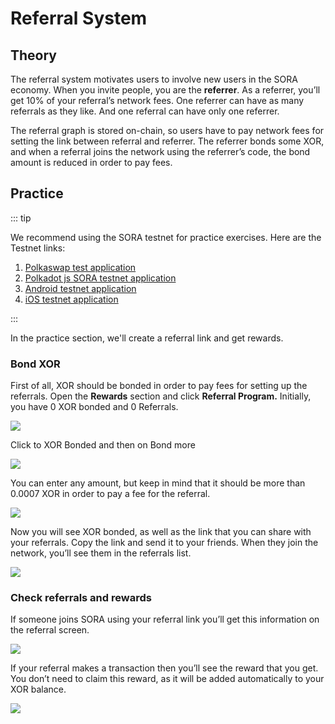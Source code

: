 # Referral System

## Theory

The referral system motivates users to involve new users in the SORA economy. When you invite people, you are the **referrer**. As a referrer, you’ll get 10% of your referral’s network fees. One referrer can have as many referrals as they like. And one referral can have only one referrer.

The referral graph is stored on-chain, so users have to pay network fees for setting the link between referral and referrer. The referrer bonds some XOR, and when a referral joins the network using the referrer’s code, the bond amount is reduced in order to pay fees.

## Practice

::: tip

We recommend using the SORA testnet for practice exercises. Here are the Testnet links:

1. [Polkaswap test application](https://test.polkaswap.io/)
2. [Polkadot js SORA testnet application](https://polkadot.js.org/apps/?rpc=wss%3A%2F%2Fws.stage.sora2.soramitsu.co.jp#/explorer)
3. [Android testnet application](https://play.google.com/store/apps/details?id=jp.co.soramitsu.sora.communitytesting&hl=en&gl=US)
4. [iOS testnet application](https://testflight.apple.com/join/670hF438)

:::

In the practice section, we'll create a referral link and get rewards.

### Bond XOR

First of all, XOR should be bonded in order to pay fees for setting up the referrals. Open the **Rewards** section and click **Referral Program.** Initially, you have 0 XOR bonded and 0 Referrals.

![](<../.gitbook/assets/Untitled (14).png>)

Click to XOR Bonded and then on Bond more

![](<../.gitbook/assets/Untitled (1) (12).png>)

You can enter any amount, but keep in mind that it should be more than 0.0007 XOR in order to pay a fee for the referral.

![](<../.gitbook/assets/Untitled (2) (8).png>)

Now you will see XOR bonded, as well as the link that you can share with your referrals. Copy the link and send it to your friends. When they join the network, you’ll see them in the referrals list.

![](<../.gitbook/assets/Untitled (3) (1).png>)

### Check referrals and rewards

If someone joins SORA using your referral link you’ll get this information on the referral screen.

![](<../.gitbook/assets/Untitled (4) (1).png>)

If your referral makes a transaction then you’ll see the reward that you get. You don’t need to claim this reward, as it will be added automatically to your XOR balance.

![](<../.gitbook/assets/Untitled (5) (10).png>)
